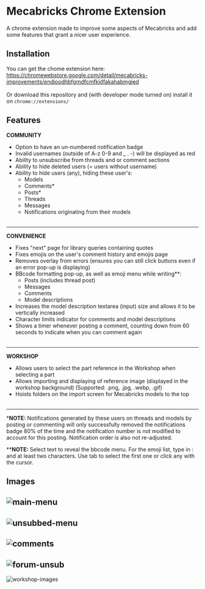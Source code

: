 # Mecabricks Chrome Extension

A chrome extension made to improve some aspects of Mecabricks and add some features that grant a nicer user experience.

## Installation

You can get the chome extension here:<br>
https://chromewebstore.google.com/detail/mecabricks-improvements/endjoodhbfgmdfcmfkjdfakahabmgjed
<br><br>Or download this repository and (with developer mode turned on) install it on `chrome://extensions/`

## Features

**COMMUNITY**

- Option to have an un-numbered notification badge
- Invalid usernames (outside of A-z 0-9 and \_ . -) will be displayed as red
- Ability to unsubscribe from threads and or comment sections
- Ability to hide deleted users (= users without username)
- Ability to hide users (any), hiding these user's:
  - Models
  - Comments\*
  - Posts\*
  - Threads
  - Messages
  - Notifications originating from their models
    <br><br>

---

**CONVENIENCE**

- Fixes "next" page for library queries containing quotes
- Fixes emojis on the user's comment history and emojis page
- Removes overlay from errors (ensures you can still click buttons even if an error pop-up is displaying)
- BBcode formatting pop-up, as well as emoji menu while writing\*\*:
  - Posts (includes thread post)
  - Messages
  - Comments
  - Model descriptions
- Increases the model description textarea (input) size and allows it to be vertically increased
- Character limits indicator for comments and model descriptions
- Shows a timer whenever posting a comment, counting down from 60 seconds to indicate when you can comment again
  <br><br>

---

**WORKSHOP**

- Allows users to select the part reference in the Workshop when selecting a part
- Allows importing and displaying of reference image (displayed in the workshop background) (Supported: .png, .jpg, .webp, .gif)
- Hoists folders on the import screen for Mecabricks models to the top
  <br><br>

---

\***NOTE:** Notifications generated by these users on threads and models by posting or commenting will only successfully removed the notifications badge 80% of the time and the notification number is not modified to account for this posting. Notification order is also not re-adjusted.

\*\***NOTE:** Select text to reveal the bbcode menu. For the emoji list, type in : and at least two characters. Use tab to select the first one or click any with the cursor.

## Images

## ![main-menu](https://github.com/user-attachments/assets/50853d5f-07fd-4024-bc7a-f1c851d61e68)

## ![unsubbed-menu](https://github.com/user-attachments/assets/703cc34b-7884-45ba-9699-87b295f43829)

## ![comments](https://github.com/user-attachments/assets/263f22e9-bf1b-4679-999b-135857b51af6)

## ![forum-unsub](https://github.com/user-attachments/assets/751c439b-6e0b-4fc9-8b1f-f29dcb0f2461)

![workshop-images](https://github.com/user-attachments/assets/f5443997-de52-44a2-a982-77ded4d9bf88)
